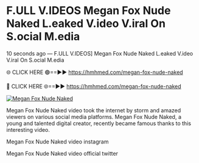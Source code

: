 # F.ULL V.IDEOS Megan Fox Nude Naked L.eaked V.ideo V.iral On S.ocial M.edia

10 seconds ago — F.ULL V.IDEOS] Megan Fox Nude Naked L.eaked V.ideo V.iral On S.ocial M.edia

🌐 CLICK HERE 🟢==►► https://hmhmed.com/megan-fox-nude-naked

🔴 CLICK HERE 🌐==►► https://hmhmed.com/megan-fox-nude-naked

[![Megan Fox Nude Naked](https://i.imgur.com/dJHk4Zq.gif)](https://hmhmed.com/megan-fox-nude-naked)

Megan Fox Nude Naked video took the internet by storm and amazed viewers on various social media platforms. Megan Fox Nude Naked, a young and talented digital creator, recently became famous thanks to this interesting video.

Megan Fox Nude Naked video instagram

Megan Fox Nude Naked video official twitter